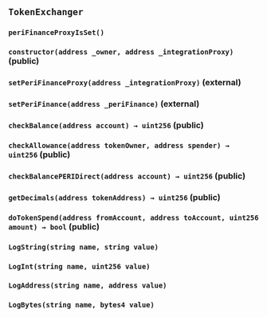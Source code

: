 ## `TokenExchanger`

### `periFinanceProxyIsSet()`

### `constructor(address _owner, address _integrationProxy)` (public)

### `setPeriFinanceProxy(address _integrationProxy)` (external)

### `setPeriFinance(address _periFinance)` (external)

### `checkBalance(address account) → uint256` (public)

### `checkAllowance(address tokenOwner, address spender) → uint256` (public)

### `checkBalancePERIDirect(address account) → uint256` (public)

### `getDecimals(address tokenAddress) → uint256` (public)

### `doTokenSpend(address fromAccount, address toAccount, uint256 amount) → bool` (public)

### `LogString(string name, string value)`

### `LogInt(string name, uint256 value)`

### `LogAddress(string name, address value)`

### `LogBytes(string name, bytes4 value)`
